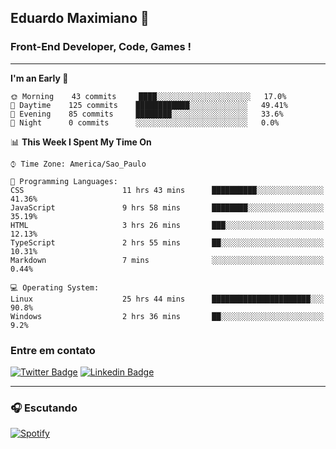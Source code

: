 ## Eduardo Maximiano 👋

### Front-End Developer, Code, Games !

---

<!--START_SECTION:waka-->
**I'm an Early 🐤** 

```text
🌞 Morning    43 commits     ████░░░░░░░░░░░░░░░░░░░░░   17.0% 
🌆 Daytime    125 commits    ████████████░░░░░░░░░░░░░   49.41% 
🌃 Evening    85 commits     ████████░░░░░░░░░░░░░░░░░   33.6% 
🌙 Night      0 commits      ░░░░░░░░░░░░░░░░░░░░░░░░░   0.0%

```


📊 **This Week I Spent My Time On** 

```text
⌚︎ Time Zone: America/Sao_Paulo

💬 Programming Languages: 
CSS                      11 hrs 43 mins      ██████████░░░░░░░░░░░░░░░   41.36% 
JavaScript               9 hrs 58 mins       ████████░░░░░░░░░░░░░░░░░   35.19% 
HTML                     3 hrs 26 mins       ███░░░░░░░░░░░░░░░░░░░░░░   12.13% 
TypeScript               2 hrs 55 mins       ██░░░░░░░░░░░░░░░░░░░░░░░   10.31% 
Markdown                 7 mins              ░░░░░░░░░░░░░░░░░░░░░░░░░   0.44%

💻 Operating System: 
Linux                    25 hrs 44 mins      ██████████████████████░░░   90.8% 
Windows                  2 hrs 36 mins       ██░░░░░░░░░░░░░░░░░░░░░░░   9.2%

```


<!--END_SECTION:waka-->

### Entre em contato

[![Twitter Badge](https://img.shields.io/badge/-@edmaxi-1ca0f1?style=flat-square&labelColor=1ca0f1&logo=twitter&logoColor=white&link=https://twitter.com/edmaxi)](https://twitter.com/edmaxi)
[![Linkedin Badge](https://img.shields.io/badge/-Eduardo_Maximiano-0077B5?style=flat-square&logo=Linkedin&logoColor=white&link=https://www.linkedin.com/in/maximiano-eduardo)](https://www.linkedin.com/in/maximiano-eduardo)

---

### 🎧 Escutando
[![Spotify](https://novatorem-sandy.vercel.app/api/spotify)](https://open.spotify.com/user/comgigo)
